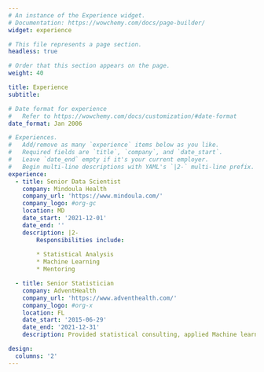 ```yaml
---
# An instance of the Experience widget.
# Documentation: https://wowchemy.com/docs/page-builder/
widget: experience

# This file represents a page section.
headless: true

# Order that this section appears on the page.
weight: 40

title: Experience
subtitle:

# Date format for experience
#   Refer to https://wowchemy.com/docs/customization/#date-format
date_format: Jan 2006

# Experiences.
#   Add/remove as many `experience` items below as you like.
#   Required fields are `title`, `company`, and `date_start`.
#   Leave `date_end` empty if it's your current employer.
#   Begin multi-line descriptions with YAML's `|2-` multi-line prefix.
experience:
  - title: Senior Data Scientist
    company: Mindoula Health
    company_url: 'https://www.mindoula.com/'
    company_logo: #org-gc
    location: MD
    date_start: '2021-12-01'
    date_end: ''
    description: |2-
        Responsibilities include:
        
        * Statistical Analysis
        * Machine Learning
        * Mentoring

  - title: Senior Statistician
    company: AdventHealth
    company_url: 'https://www.adventhealth.com/'
    company_logo: #org-x
    location: FL
    date_start: '2015-06-29'
    date_end: '2021-12-31'
    description: Provided statistical consulting, applied Machine learning, co-authored scientific publications, and mentored junior statisticians/researchers.

design:
  columns: '2'
---
```

